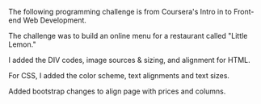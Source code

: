 The following programming challenge is from Coursera's Intro in to Front-end Web Development. 

The challenge was to build an online menu for a restaurant called "Little Lemon."

I added the DIV codes, image sources & sizing, and alignment for HTML.

For CSS, I added the color scheme, text alignments and text sizes.

Added bootstrap changes to align page with prices and columns.
